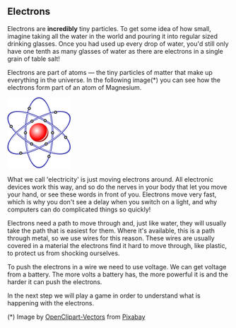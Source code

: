 ## Electrons

Electrons are **incredibly** tiny particles. To get some idea of how small, imagine taking all the water in the world and pouring it into regular sized drinking glasses. Once you had used up every drop of water, you'd still only have one tenth as many glasses of water as there are electrons in a single grain of table salt!

Electrons are part of atoms — the tiny particles of matter that make up everything in the universe. In the following image(*) you can see how the electrons form part of an atom of Magnesium.

![Electrons_around_an_atom_kernel](images/atom-nucleus-153152_640b.png)

What we call 'electricity' is just moving electrons around. All electronic devices work this way, and so do the nerves in your body that let you move your hand, or see these words in front of you. Electrons move very fast, which is why you don't see a delay when you switch on a light, and why computers can do complicated things so quickly!

Electrons need a path to move through and, just like water, they will usually take the path that is easiest for them. Where it's available, this is a path through metal, so we use wires for this reason. These wires are usually covered in a material the electrons find it hard to move through, like plastic, to protect us from shocking ourselves.

To push the electrons in a wire we need to use voltage. We can get voltage from a battery. The more volts a battery has, the more powerful it is and the harder it can push the electrons.

In the next step we will play a game in order to understand what is happening with the electrons.


(*) Image by <a href="https://pixabay.com/users/OpenClipart-Vectors-30363/?utm_source=link-attribution&utm_medium=referral&utm_campaign=image&utm_content=153152">OpenClipart-Vectors</a> from <a href="https://pixabay.com/?utm_source=link-attribution&utm_medium=referral&utm_campaign=image&utm_content=153152">Pixabay</a>
